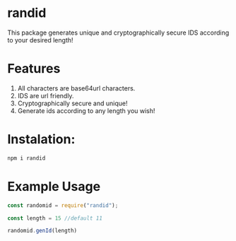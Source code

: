 # randid

This package generates unique and cryptographically secure IDS according to your desired length!

# Features

1. All characters are base64url characters.
2. IDS are url friendly.
3. Cryptographically secure and unique!
4. Generate ids according to any length you wish!

# Instalation: 

```bash
npm i randid
```

# Example Usage

```javascript
const randomid = require("randid");

const length = 15 //default 11

randomid.genId(length)
```